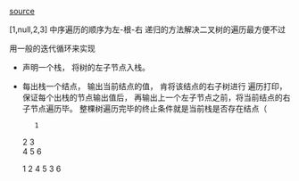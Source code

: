[source](https://github.com/MisterBooo/LeetCodeAnimation/blob/master/notes/LeetCode%E7%AC%AC94%E5%8F%B7%E9%97%AE%E9%A2%98%EF%BC%9A%E4%BA%8C%E5%8F%89%E6%A0%91%E7%9A%84%E4%B8%AD%E5%BA%8F%E9%81%8D%E5%8E%86.md)

[1,null,2,3]
中序遍历的顺序为左-根-右
递归的方法解决二叉树的遍历最方便不过


用一般的迭代循环来实现
- 声明一个栈， 将树的左子节点入栈。
- 每出栈一个结点， 输出当前结点的值， 肯将该结点的右子树进行
遍历打印，保证每个出栈的节点输出值后，
再输出上一个左子节点之前，将当前结点的右子节点遍历毕。
整棵树遍历完毕的终止条件就是当前栈是否存在结点（

         1
     2        3  
   4   5    6   

  1   2   4   5   3    6  




